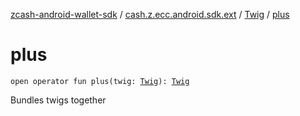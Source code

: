[zcash-android-wallet-sdk](../../index.md) / [cash.z.ecc.android.sdk.ext](../index.md) / [Twig](index.md) / [plus](./plus.md)

# plus

`open operator fun plus(twig: `[`Twig`](index.md)`): `[`Twig`](index.md)

Bundles twigs together

